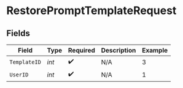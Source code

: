 # RestorePromptTemplateRequest


## Fields

| Field              | Type               | Required           | Description        | Example            |
| ------------------ | ------------------ | ------------------ | ------------------ | ------------------ |
| `TemplateID`       | *int*              | :heavy_check_mark: | N/A                | 3                  |
| `UserID`           | *int*              | :heavy_check_mark: | N/A                | 1                  |